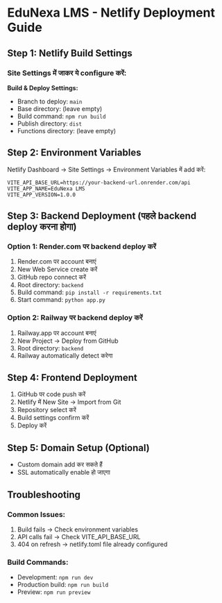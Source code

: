 # EduNexa LMS - Netlify Deployment Guide

## Step 1: Netlify Build Settings

### Site Settings में जाकर ये configure करें:

**Build & Deploy Settings:**
- Branch to deploy: `main`
- Base directory: (leave empty)
- Build command: `npm run build`
- Publish directory: `dist`
- Functions directory: (leave empty)

## Step 2: Environment Variables

Netlify Dashboard → Site Settings → Environment Variables में add करें:

```
VITE_API_BASE_URL=https://your-backend-url.onrender.com/api
VITE_APP_NAME=EduNexa LMS
VITE_APP_VERSION=1.0.0
```

## Step 3: Backend Deployment (पहले backend deploy करना होगा)

### Option 1: Render.com पर backend deploy करें
1. Render.com पर account बनाएं
2. New Web Service create करें
3. GitHub repo connect करें
4. Root directory: `backend`
5. Build command: `pip install -r requirements.txt`
6. Start command: `python app.py`

### Option 2: Railway पर backend deploy करें
1. Railway.app पर account बनाएं
2. New Project → Deploy from GitHub
3. Root directory: `backend`
4. Railway automatically detect करेगा

## Step 4: Frontend Deployment

1. GitHub पर code push करें
2. Netlify में New Site → Import from Git
3. Repository select करें
4. Build settings confirm करें
5. Deploy करें

## Step 5: Domain Setup (Optional)

- Custom domain add कर सकते हैं
- SSL automatically enable हो जाएगा

## Troubleshooting

### Common Issues:
1. Build fails → Check environment variables
2. API calls fail → Check VITE_API_BASE_URL
3. 404 on refresh → netlify.toml file already configured

### Build Commands:
- Development: `npm run dev`
- Production build: `npm run build`
- Preview: `npm run preview`
